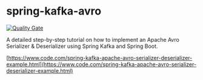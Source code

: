 # spring-kafka-avro

[![Quality Gate](https://sonarqube.com/api/badges/gate?key=com.code:spring-kafka-avro)](https://sonarqube.com/dashboard/index/com.code:spring-kafka-avro)

A detailed step-by-step tutorial on how to implement an Apache Avro Serializer &amp; Deserializer using Spring Kafka and Spring Boot.

[https://www.code.com/spring-kafka-apache-avro-serializer-deserializer-example.html](https://www.code.com/spring-kafka-apache-avro-serializer-deserializer-example.html)
